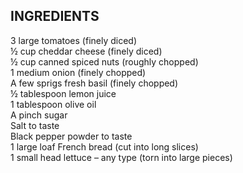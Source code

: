 INGREDIENTS
-----------
3 large tomatoes (finely diced)<br>
½ cup cheddar cheese (finely diced)<br> 
½ cup canned spiced nuts (roughly chopped) <br>
1 medium onion (finely chopped) <br>
A few sprigs fresh basil (finely chopped) <br>
½ tablespoon lemon juice <br>
1 tablespoon olive oil <br>
A pinch sugar <br>
Salt to taste <br>
Black pepper powder to taste <br>
1 large loaf French bread (cut into long slices) <br>
1 small head lettuce – any type (torn into large pieces) <br>